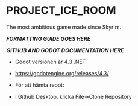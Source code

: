 # PROJECT_ICE_ROOM
The most ambitious game made since Skyrim.



_________FORMATTING GUIDE GOES HERE_________



_________GITHUB AND GODOT DOCUMENTATION HERE_________
- Godot versionen är 4.3 .NET
- https://godotengine.org/releases/4.3/

- För att hämta repot:
- i Github Desktop, klicka File->Clone Repository



